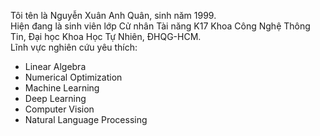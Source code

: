 <!---
layout: page
title: About me
-->


<!---
subtitle: Why you'd want to go on a date with me
-->

<!---
My name is Inigo Montoya. I have the following qualities:
- I rock a great mustache
- I'm extremely loyal to my family
What else do you need?
 my history
To be honest, I'm having some trouble remembering right now, so why don't you just watch [my movie](https://en.wikipedia.org/wiki/The_Princess_Bride_%28film%29) and it will answer **all** your questions.
-->
Tôi tên là Nguyễn Xuân Anh Quân, sinh năm 1999.  
Hiện đang là sinh viên lớp Cử nhân Tài năng K17 Khoa Công Nghệ Thông Tin, Đại học Khoa Học Tự Nhiên, ĐHQG-HCM.  
Lĩnh vực nghiên cứu yêu thích:  
- Linear Algebra
- Numerical Optimization
- Machine Learning
- Deep Learning
- Computer Vision
- Natural Language Processing


